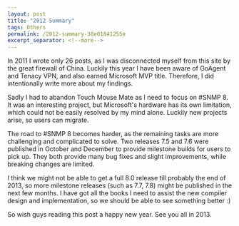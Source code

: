 ```yaml
---
layout: post
title: "2012 Summary"
tags: Others
permalink: /2012-summary-38e01841255e
excerpt_separator: <!--more-->
---
```

In 2011 I wrote only 26 posts, as I was disconnected myself from this site by the great firewall of China. Luckily this year I have been aware of GoAgent and Tenacy VPN, and also earned Microsoft MVP title. Therefore, I did intentionally write more about my findings.
<!--more-->

Sadly I had to abandon Touch Mouse Mate as I need to focus on #SNMP 8. It was an interesting project, but Microsoft's hardware has its own limitation, which could not be easily resolved by my mind alone. Luckily new projects arise, so users can migrate.

The road to #SNMP 8 becomes harder, as the remaining tasks are more challenging and complicated to solve. Two releases 7.5 and 7.6 were published in October and December to provide milestone builds for users to pick up. They both provide many bug fixes and slight improvements, while breaking changes are limited.

I think we might not be able to get a full 8.0 release till probably the end of 2013, so more milestone releases (such as 7.7, 7.8) might be published in the next few months. I have got all the books I need to assist the new compiler design and implementation, so we should be able to see something better :)

So wish guys reading this post a happy new year. See you all in 2013.

